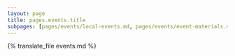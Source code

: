 ```yaml
---
layout: page
title: pages.events.title
subpages: [pages/events/local-events.md, pages/events/event-materials.md, pages/events/event-guide.md, pages/events/efct.md]
---
```


{% translate_file events.md %}
